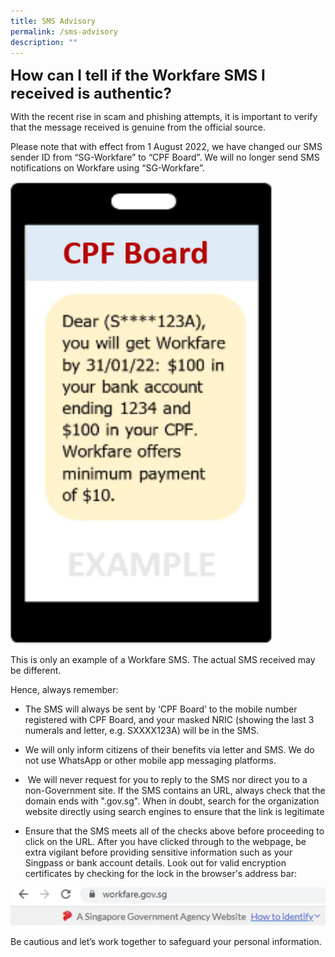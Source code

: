 ```yaml
---
title: SMS Advisory
permalink: /sms-advisory
description: ""
---
```

<html>
<font size="+2"><b>How can I tell if the Workfare SMS I received is authentic?</b></font>

  

With the recent rise in scam and phishing attempts, it is important to verify that the message received is genuine from the official source.&nbsp;

  

Please note that with effect from 1 August 2022, we have changed our SMS sender ID from “SG-Workfare” to “CPF Board”. We will no longer send SMS notifications on Workfare using “SG-Workfare”.&nbsp;


 <img>![](/images/SMS%20Advisory/SMS%20Advisory.png)
  

This is only an example of a Workfare SMS. The actual SMS received may be different.

  

Hence, always remember:

*   The SMS will always be sent by&nbsp;‘CPF Board’ to the mobile number registered with CPF Board, and your masked NRIC (showing the last 3 numerals and letter, e.g. SXXXX123A) will be in the SMS.
    
*   We will only inform citizens of their benefits via letter and SMS. We do not use WhatsApp or other mobile app messaging platforms.
    
*   &nbsp;We will never&nbsp;request for you to reply to the SMS nor direct you to a non-Government site. If the SMS contains an URL, always check that the domain ends with ".gov.sg". When in doubt, search for the organization website directly using search engines to ensure that the link is legitimate
    
*   Ensure that the SMS meets all of the checks above before proceeding to click on the URL. After you have clicked through to the webpage, be extra vigilant before providing sensitive information such as your Singpass or bank account details. Look out for valid encryption certificates by checking for the lock in the browser's address bar: 
  
<img>![](/images/SMS%20Advisory/SMS%20Advisory_1.png)</img>

Be cautious and let’s work together to safeguard your personal information.

<style>
img {
	text-align: center;
	 max-width: 500px;
	 max-height: 500px;
	}  
subtext {
	text-align: center;
	}
</style>
</html>